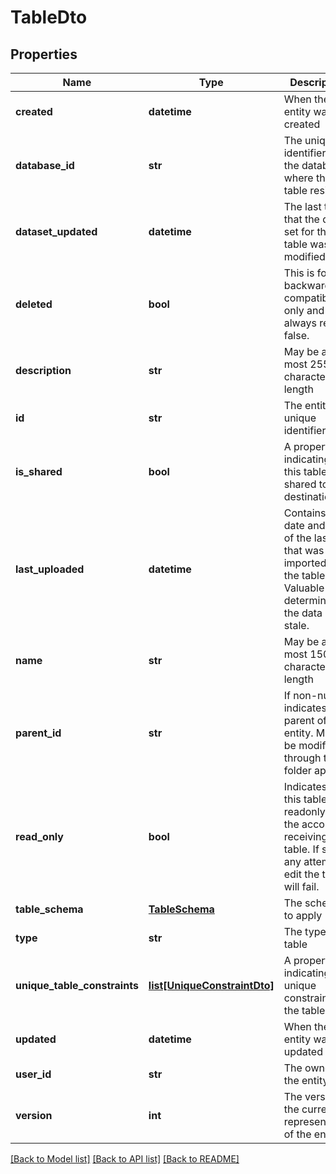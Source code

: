 # TableDto

## Properties
Name | Type | Description | Notes
------------ | ------------- | ------------- | -------------
**created** | **datetime** | When the entity was created | [optional] 
**database_id** | **str** | The unique identifier of the database where the table resides. | [optional] 
**dataset_updated** | **datetime** | The last time that the data set for this table was modified. | [optional] 
**deleted** | **bool** | This is for backwards compatibility only and will always return false. | [optional] 
**description** | **str** | May be at most 255 characters in length | [optional] 
**id** | **str** | The entity&#39;s unique identifier | [optional] 
**is_shared** | **bool** | A property indicating if this table is shared to any destination. | 
**last_uploaded** | **datetime** | Contains the date and time of the last file that was imported into the table. Valuable for determining if the data is stale. | [optional] 
**name** | **str** | May be at most 150 characters in length | [optional] 
**parent_id** | **str** | If non-null, indicates the parent of this entity. Must be modified through the folder api. | [optional] 
**read_only** | **bool** | Indicates if this table is readonly in the account receiving this table. If so, any attempt to edit the table will fail. | [optional] 
**table_schema** | [**TableSchema**](TableSchema.md) | The schema to apply | [optional] 
**type** | **str** | The type of table | [optional] 
**unique_table_constraints** | [**list[UniqueConstraintDto]**](UniqueConstraintDto.md) | A property indicating the unique constraints on the table. | 
**updated** | **datetime** | When the entity was last updated | [optional] 
**user_id** | **str** | The owner of the entity | [optional] 
**version** | **int** | The version of the current representation of the entity | [optional] 

[[Back to Model list]](../README.md#documentation-for-models) [[Back to API list]](../README.md#documentation-for-api-endpoints) [[Back to README]](../README.md)


